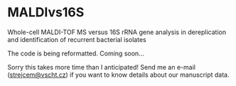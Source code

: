 # MALDIvs16S
Whole-cell MALDI-TOF MS versus 16S rRNA gene analysis in dereplication and identification of recurrent bacterial isolates

The code is being reformatted. Coming soon...

Sorry this takes more time than I anticipated! Send me an e-mail (strejcem@vscht.cz) if you want to know details about our manuscript data.
